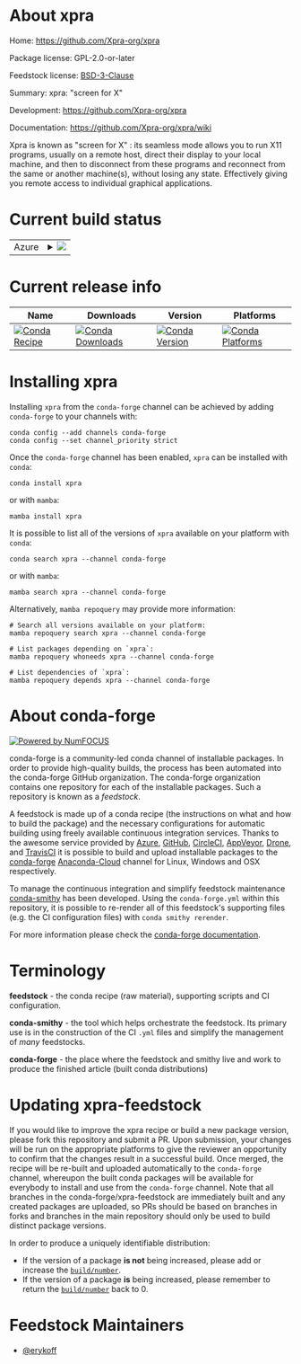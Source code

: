 About xpra
==========

Home: https://github.com/Xpra-org/xpra

Package license: GPL-2.0-or-later

Feedstock license: [BSD-3-Clause](https://github.com/conda-forge/xpra-feedstock/blob/main/LICENSE.txt)

Summary: xpra: "screen for X"

Development: https://github.com/Xpra-org/xpra

Documentation: https://github.com/Xpra-org/xpra/wiki

Xpra is known as "screen for X" : its seamless mode allows you to run X11 programs, usually on a
remote host, direct their display to your local machine, and then to disconnect from these programs
and reconnect from the same or another machine(s), without losing any state. Effectively giving you
remote access to individual graphical applications.


Current build status
====================


<table>
    
  <tr>
    <td>Azure</td>
    <td>
      <details>
        <summary>
          <a href="https://dev.azure.com/conda-forge/feedstock-builds/_build/latest?definitionId=17151&branchName=main">
            <img src="https://dev.azure.com/conda-forge/feedstock-builds/_apis/build/status/xpra-feedstock?branchName=main">
          </a>
        </summary>
        <table>
          <thead><tr><th>Variant</th><th>Status</th></tr></thead>
          <tbody><tr>
              <td>linux_64_python3.7.____cpython</td>
              <td>
                <a href="https://dev.azure.com/conda-forge/feedstock-builds/_build/latest?definitionId=17151&branchName=main">
                  <img src="https://dev.azure.com/conda-forge/feedstock-builds/_apis/build/status/xpra-feedstock?branchName=main&jobName=linux&configuration=linux_64_python3.7.____cpython" alt="variant">
                </a>
              </td>
            </tr><tr>
              <td>linux_64_python3.8.____cpython</td>
              <td>
                <a href="https://dev.azure.com/conda-forge/feedstock-builds/_build/latest?definitionId=17151&branchName=main">
                  <img src="https://dev.azure.com/conda-forge/feedstock-builds/_apis/build/status/xpra-feedstock?branchName=main&jobName=linux&configuration=linux_64_python3.8.____cpython" alt="variant">
                </a>
              </td>
            </tr><tr>
              <td>linux_64_python3.9.____cpython</td>
              <td>
                <a href="https://dev.azure.com/conda-forge/feedstock-builds/_build/latest?definitionId=17151&branchName=main">
                  <img src="https://dev.azure.com/conda-forge/feedstock-builds/_apis/build/status/xpra-feedstock?branchName=main&jobName=linux&configuration=linux_64_python3.9.____cpython" alt="variant">
                </a>
              </td>
            </tr>
          </tbody>
        </table>
      </details>
    </td>
  </tr>
</table>

Current release info
====================

| Name | Downloads | Version | Platforms |
| --- | --- | --- | --- |
| [![Conda Recipe](https://img.shields.io/badge/recipe-xpra-green.svg)](https://anaconda.org/conda-forge/xpra) | [![Conda Downloads](https://img.shields.io/conda/dn/conda-forge/xpra.svg)](https://anaconda.org/conda-forge/xpra) | [![Conda Version](https://img.shields.io/conda/vn/conda-forge/xpra.svg)](https://anaconda.org/conda-forge/xpra) | [![Conda Platforms](https://img.shields.io/conda/pn/conda-forge/xpra.svg)](https://anaconda.org/conda-forge/xpra) |

Installing xpra
===============

Installing `xpra` from the `conda-forge` channel can be achieved by adding `conda-forge` to your channels with:

```
conda config --add channels conda-forge
conda config --set channel_priority strict
```

Once the `conda-forge` channel has been enabled, `xpra` can be installed with `conda`:

```
conda install xpra
```

or with `mamba`:

```
mamba install xpra
```

It is possible to list all of the versions of `xpra` available on your platform with `conda`:

```
conda search xpra --channel conda-forge
```

or with `mamba`:

```
mamba search xpra --channel conda-forge
```

Alternatively, `mamba repoquery` may provide more information:

```
# Search all versions available on your platform:
mamba repoquery search xpra --channel conda-forge

# List packages depending on `xpra`:
mamba repoquery whoneeds xpra --channel conda-forge

# List dependencies of `xpra`:
mamba repoquery depends xpra --channel conda-forge
```


About conda-forge
=================

[![Powered by
NumFOCUS](https://img.shields.io/badge/powered%20by-NumFOCUS-orange.svg?style=flat&colorA=E1523D&colorB=007D8A)](https://numfocus.org)

conda-forge is a community-led conda channel of installable packages.
In order to provide high-quality builds, the process has been automated into the
conda-forge GitHub organization. The conda-forge organization contains one repository
for each of the installable packages. Such a repository is known as a *feedstock*.

A feedstock is made up of a conda recipe (the instructions on what and how to build
the package) and the necessary configurations for automatic building using freely
available continuous integration services. Thanks to the awesome service provided by
[Azure](https://azure.microsoft.com/en-us/services/devops/), [GitHub](https://github.com/),
[CircleCI](https://circleci.com/), [AppVeyor](https://www.appveyor.com/),
[Drone](https://cloud.drone.io/welcome), and [TravisCI](https://travis-ci.com/)
it is possible to build and upload installable packages to the
[conda-forge](https://anaconda.org/conda-forge) [Anaconda-Cloud](https://anaconda.org/)
channel for Linux, Windows and OSX respectively.

To manage the continuous integration and simplify feedstock maintenance
[conda-smithy](https://github.com/conda-forge/conda-smithy) has been developed.
Using the ``conda-forge.yml`` within this repository, it is possible to re-render all of
this feedstock's supporting files (e.g. the CI configuration files) with ``conda smithy rerender``.

For more information please check the [conda-forge documentation](https://conda-forge.org/docs/).

Terminology
===========

**feedstock** - the conda recipe (raw material), supporting scripts and CI configuration.

**conda-smithy** - the tool which helps orchestrate the feedstock.
                   Its primary use is in the construction of the CI ``.yml`` files
                   and simplify the management of *many* feedstocks.

**conda-forge** - the place where the feedstock and smithy live and work to
                  produce the finished article (built conda distributions)


Updating xpra-feedstock
=======================

If you would like to improve the xpra recipe or build a new
package version, please fork this repository and submit a PR. Upon submission,
your changes will be run on the appropriate platforms to give the reviewer an
opportunity to confirm that the changes result in a successful build. Once
merged, the recipe will be re-built and uploaded automatically to the
`conda-forge` channel, whereupon the built conda packages will be available for
everybody to install and use from the `conda-forge` channel.
Note that all branches in the conda-forge/xpra-feedstock are
immediately built and any created packages are uploaded, so PRs should be based
on branches in forks and branches in the main repository should only be used to
build distinct package versions.

In order to produce a uniquely identifiable distribution:
 * If the version of a package **is not** being increased, please add or increase
   the [``build/number``](https://docs.conda.io/projects/conda-build/en/latest/resources/define-metadata.html#build-number-and-string).
 * If the version of a package **is** being increased, please remember to return
   the [``build/number``](https://docs.conda.io/projects/conda-build/en/latest/resources/define-metadata.html#build-number-and-string)
   back to 0.

Feedstock Maintainers
=====================

* [@erykoff](https://github.com/erykoff/)

